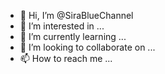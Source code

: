 - 👋 Hi, I’m @SiraBlueChannel
- 👀 I’m interested in ...
- 🌱 I’m currently learning ...
- 💞️ I’m looking to collaborate on ...
- 📫 How to reach me ...

<!---
SiraBlueChannel/SiraBlueChannel is a ✨ special ✨ repository because its `README.md` (this file) appears on your GitHub profile.
You can click the Preview link to take a look at your changes.
--->

